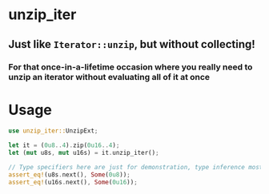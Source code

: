 # unzip_iter
## Just like `Iterator::unzip`, but without collecting!
### For that once-in-a-lifetime occasion where you really need to unzip an iterator without evaluating all of it at once

# Usage
```rust
use unzip_iter::UnzipExt;

let it = (0u8..4).zip(0u16..4);
let (mut u8s, mut u16s) = it.unzip_iter();

// Type specifiers here are just for demonstration, type inference mostly works
assert_eq!(u8s.next(), Some(0u8));
assert_eq!(u16s.next(), Some(0u16));
```
